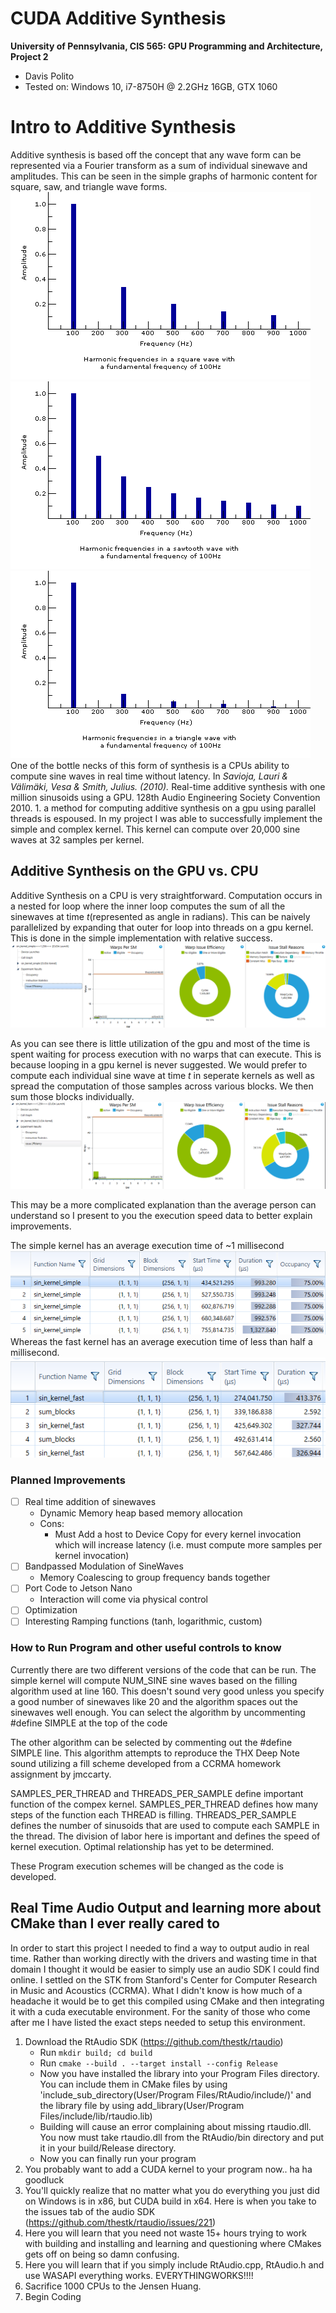CUDA Additive Synthesis
======================

**University of Pennsylvania, CIS 565: GPU Programming and Architecture, Project 2**

* Davis Polito
* Tested on: Windows 10, i7-8750H @ 2.2GHz 16GB, GTX 1060

# Intro to Additive Synthesis
Additive synthesis is based off the concept that any wave form can be represented via a Fourier transform as a sum of individual sinewave and amplitudes. This can be seen in the simple graphs of harmonic content for square, saw, and triangle wave forms. 
![Square](images/squareWave.png)
![Saw](images/sawWave.png)
![Tri](images/triWave.png)
One of the bottle necks of this form of synthesis is a CPUs ability to compute sine waves in real time without latency. In *Savioja, Lauri & Välimäki, Vesa & Smith, Julius. (2010).* Real-time additive synthesis with one million sinusoids using a GPU. 128th Audio Engineering Society Convention 2010. 1. a method for computing additive synthesis on a gpu using parallel threads is espoused. In my project I was able to successfully implement the simple and complex kernel. This kernel can compute over 20,000 sine waves at 32 samples per kernel. 


## Additive Synthesis on the GPU vs. CPU

Additive Synthesis on a CPU is very straightforward. Computation occurs in a nested for loop where the inner loop computes the sum of all the sinewaves at time *t*(represented as angle in radians). This can be naively parallelized by expanding that outer for loop into threads on a gpu kernel. This is done in the simple implementation with relative success. 
![DataSimple](images/sinkernsimple.png)

As you can see there is little utilization of the gpu and most of the time is spent waiting for process execution with no warps that can execute. This is because looping in a gpu kernel is never suggested. We would prefer to compute each individual sine wave at time *t* in seperate kernels as well as spread the computation of those samples across various blocks. We then sum those blocks individually. 
![DataComplex](images/sinkernfast.png)

This may be a more complicated explanation than the average person can understand so I present to you the execution speed data to better explain improvements. 

The simple kernel has an average execution time of ~1 millisecond
![DataSimple](images/sinkernsimpletiming.png)
Whereas the fast kernel has an average execution time of less than half a millisecond. 
![DataSimple](images/sinkernfastiming.png)

### Planned Improvements

- [ ] Real time addition of sinewaves
    *   Dynamic Memory heap based memory allocation
    *   Cons: 
        * Must Add a host to Device Copy for every kernel invocation which will increase latency (i.e. must compute more samples per kernel invocation)
- [ ] Bandpassed Modulation of SineWaves
    *   Memory Coalescing to group frequency bands together
- [ ] Port Code to Jetson Nano
    *  Interaction will come via physical control
- [ ] Optimization 
- [ ] Interesting Ramping functions (tanh, logarithmic, custom)

### How to Run Program and other useful controls to know
Currently there are two different versions of the code that can be run. The simple kernel will compute NUM_SINE sine waves based on the filling algorithm used at line 160. This doesn't sound very good unless you specify a good number of sinewaves like 20 and the algorithm spaces out the sinewaves well enough. You can select the algorithm by uncommenting #define SIMPLE at the top of the code

The other algorithm can be selected by commenting out the #define SIMPLE line. This algorithm attempts to reproduce the THX Deep Note sound utilizing a fill scheme developed from a CCRMA homework assignment by jmccarty. 

SAMPLES_PER_THREAD and THREADS_PER_SAMPLE define important function of the compex kernel. SAMPLES_PER_THREAD defines how many steps of the function each THREAD is filling. THREADS_PER_SAMPLE defines the number of sinusoids that are used to compute each SAMPLE in the thread. The division of labor here is important and defines the speed of kernel execution. Optimal relationship has yet to be determined.

These Program execution schemes will be changed as the code is developed. 


## Real Time Audio Output and learning more about CMake than I ever really cared to

In order to start this project I needed to find a way to output audio in real time. Rather than working directly with the drivers and wasting time in that domain I thought it would be easier to simply use an audio SDK I could find online. I settled on the STK from Stanford's Center for Computer Research in Music and Acoustics (CCRMA). What I didn't know is how much of a headache it would be to get this compiled using CMake and then integrating it with a cuda executable environment. For the sanity of those who come after me I have listed the exact steps needed to setup this environment.
1. Download the RtAudio SDK (https://github.com/thestk/rtaudio)
    * Run ```mkdir build; cd build```
    * Run ```cmake --build . --target install --config Release```
    * Now you have installed the library into your Program Files directory. You can include them in CMake files by using 'include_sub_directory(User/Program Files/RtAudio/include/)' and the library file by using add_library(User/Program Files/include/lib/rtaudio.lib)
    * Building will cause an error complaining about missing rtaudio.dll. You now must take rtaudio.dll from the RtAudio/bin directory and put it in your build/Release directory. 
    * Now you can finally run your program
2. You probably want to add a CUDA kernel to your program now.. ha ha goodluck
3. You'll quickly realize that no matter what you do everything you just did on Windows is in x86, but CUDA build in x64. Here is when you take to the issues tab of the audio SDK (https://github.com/thestk/rtaudio/issues/221)
4. Here you will learn that you need not waste 15+ hours trying to work with building and installing and learning and questioning where CMakes gets off on being so damn confusing. 
5. Here you will learn that if you simply include RtAudio.cpp, RtAudio.h and use WASAPI everything works. EVERYTHINGWORKS!!!!
6. Sacrifice 1000 CPUs to the Jensen Huang.
7. Begin Coding



